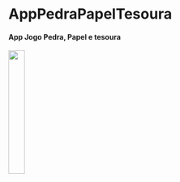 # AppPedraPapelTesoura

#### App Jogo Pedra, Papel e tesoura

<img src="https://user-images.githubusercontent.com/72177982/120492499-82142f80-c390-11eb-9c20-31f60352936f.jpg" width="25%">
